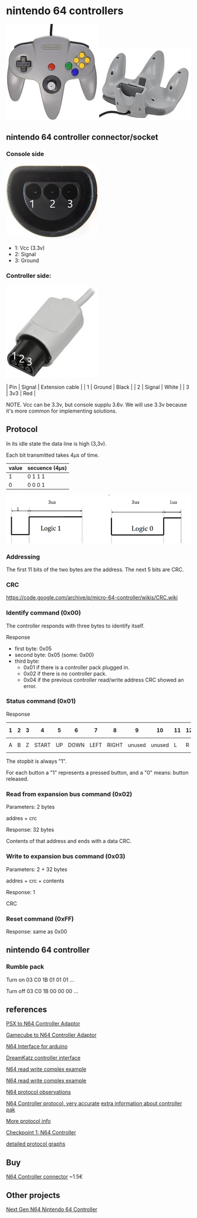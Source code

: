 # nintendo 64 controllers

<img src="nintendo-64-controller.jpg" />
<img src="nintendo-64-controller-2.jpg" />

## nintendo 64 controller connector/socket

### Console side

<img src="nintendo-64-console-side-socket.jpg" />

* 1: Vcc (3.3v)
* 2: Signal
* 3: Ground

### Controller side:

<img src="nintendo-64-controller-side-socket.jpg" />

| Pin | Signal | Extension cable |
|  1  | Ground | Black           |
|  2  | Signal | White           |
|  3  | 3v3    | Red             |

NOTE. Vcc can be 3.3v, but console supplu 3.6v.
We will use 3.3v because it's more common for implementing solutions.

## Protocol

In its idle state the data line is high (3,3v).

Each bit transmitted takes 4μs of time.

| value | secuence (4μs) |
|-------|----------------|
| 1     | 0 1 1 1        |
| 0     | 0 0 0 1        |

<img src="nintendo-64-protocol.png" />

### Addressing

The first 11 bits of the two bytes are the address. The next 5 bits are CRC.

### CRC

https://code.google.com/archive/p/micro-64-controller/wikis/CRC.wiki

### Identify command (0x00)

The controller responds with three bytes to identify itself.

Response

* first byte: 0x05
* second byte: 0x05 (some: 0x00)
* third byte:
  * 0x01 if there is a controller pack plugged in.
  * 0x02 if there is no controller pack.
  * 0x04 if the previous controller read/write address CRC showed an error.


### Status command (0x01)

Response

| 1 | 2 | 3 | 4     | 5  | 6    | 7    | 8     | 9      | 10     | 11 | 12 | 13   | 14     | 15     | 16      | 17-24  | 25-32  | 33      |
|---|---|---|-------|----|------|------|-------|--------|--------|----|----|------|--------|--------|---------|--------|--------|---------|
| A | B | Z | START | UP | DOWN | LEFT | RIGHT | unused | unused | L  | R  | C-UP | C-DOWN | C-LEFT | C-RIGHT | X-AXIS | Y-AXIS | stopbit |

The stopbit is always "1".


For each button a "1" represents a pressed button, and a "0" means: button released.

### Read from expansion bus command (0x02)

Parameters: 2 bytes

addres + crc

Response: 32 bytes

Contents of that address and ends with a data CRC.

### Write to expansion bus command (0x03)

Parameters: 2 + 32 bytes

addres + crc + contents

Response: 1

CRC
### Reset command (0xFF)

Response: same as 0x00

## nintendo 64 controller

### Rumble pack

Turn on
03 C0 1B 01 01 01 ...

Turn off
03 C0 1B 00 00 00 ...

## references

[PSX to N64 Controller Adaptor](http://afermiano.com/index.php/psxton64-controller-adapter)

[Gamecube to N64 Controller Adaptor](https://github.com/brownan/Gamecube-N64-Controller)

[N64 Interface for arduino](https://github.com/LogicalUnit/N64_Interface)

[DreamKatz controller interface](http://bnrg.cs.berkeley.edu/~randy/Courses/CS150.S01/Labs/lablecckpt1.pdf)

[N64 read write complex example](https://github.com/NicoHood/Nintendo)

[N64 read write complex example](https://code.google.com/archive/p/micro-64-controller/wikis/Protocol.wiki)

[N64 protocol observations](http://svn.navi.cx/misc/trunk/wasabi/devices/cube64/notes/n64-observations)

[N64 Controller protocol, very accurate](http://www.qwertymodo.com/hardware-projects/n64/n64-controller) [extra information about controller pak](http://www.qwertymodo.com/hardware-projects/n64/nonvolatile-nintendo-64-controller-pak)

[More protocol info](http://www.mixdown.ca/n64dev/)

[Checkpoint 1: N64 Controller](http://www-inst.eecs.berkeley.edu/~cs150/fa04/Lab/Checkpoint1.PDF)

[detailed protocol graphs](http://www.fpgalover.com/ip-cores/n64-controller-module)

## Buy

[N64 Controller connector](https://www.raphnet-tech.com/products/n64_controller_connector/index.php) ~1.5€

## Other projects

[Next Gen N64 Nintendo 64 Controller](https://www.kickstarter.com/projects/1247448559/next-gen-n64-nintendo-64-controller/description)
